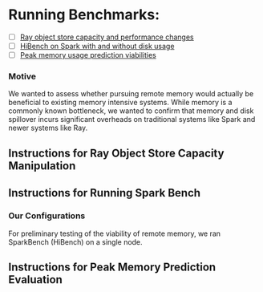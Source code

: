 # Running Benchmarks:
- [ ] [Ray object store capacity and performance changes](#instructions-for-ray-object-store-capacity-manipulation)
- [ ] [HiBench on Spark with and without disk usage](#instructions-for-running-spark-bench)
- [ ] [Peak memory usage prediction viabilities](#instructions-for-peak-memory-prediction-evaluation)

### Motive
We wanted to assess whether pursuing remote memory would actually be beneficial to existing memory intensive systems. While memory is a commonly known bottleneck, we wanted to confirm that memory and disk spillover incurs significant overheads on traditional systems like Spark and newer systems like Ray. 

## Instructions for Ray Object Store Capacity Manipulation

## Instructions for Running Spark Bench

### Our Configurations
For preliminary testing of the viability of remote memory, we ran SparkBench (HiBench) on a single node. 

## Instructions for Peak Memory Prediction Evaluation
